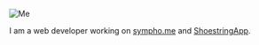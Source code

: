 ![Me](/img/me.jpg)

I am a web developer working on [sympho.me](http://sympho.me) and [ShoestringApp](http://shoestringapp.com).
